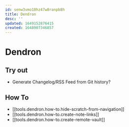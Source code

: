 ```yaml
---
id: senw3vmo10hz47w8ranpb8h
title: Dendron
desc: ''
updated: 1649152876415
created: 1648907346857
---
```

# Dendron

## Try out
- Generate Changelog/RSS Feed from Git history?
## How To
- [[tools.dendron.how-to.hide-scratch-from-navigation]]
- [[tools.dendron.how-to.create-note-links]]
- [[tools.dendron.how-to.create-remote-vault]]


